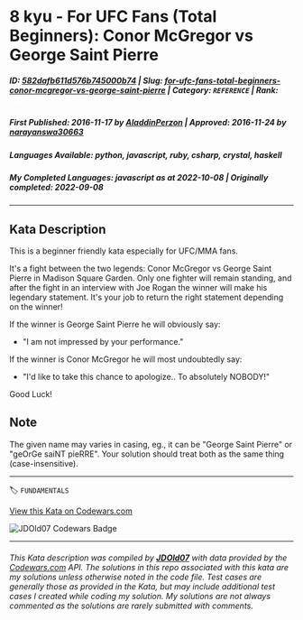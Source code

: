 # 8 kyu - For UFC Fans (Total Beginners): Conor McGregor vs George Saint Pierre

##### **ID**: [582dafb611d576b745000b74](https://www.codewars.com/kata/582dafb611d576b745000b74) | **Slug**: [for-ufc-fans-total-beginners-conor-mcgregor-vs-george-saint-pierre](https://www.codewars.com/kata/582dafb611d576b745000b74) | **Category**: `REFERENCE` | **Rank**: <span style="color:white">8 kyu</span>

##### **First Published**: 2016-11-17 ***by*** [AladdinPerzon](https://www.codewars.com/users/AladdinPerzon) | **Approved**: 2016-11-24 ***by*** [narayanswa30663](https://www.codewars.com/users/narayanswa30663)

##### **Languages Available**: python, javascript, ruby, csharp, crystal, haskell

##### **My Completed Languages**: javascript ***as at*** 2022-10-08 | **Originally completed**: 2022-09-08

---

## Kata Description


This is a beginner friendly kata especially for UFC/MMA fans. 



It's a fight between the two legends: Conor McGregor vs George Saint Pierre in Madison Square Garden. Only one fighter will remain standing, and after the fight in an interview with Joe Rogan the winner will make his legendary statement. It's your job to return the right statement depending on the winner!



If the winner is George Saint Pierre he will obviously say:

- "I am not impressed by your performance."



If the winner is Conor McGregor he will most undoubtedly say:

- "I'd like to take this chance to apologize.. To absolutely NOBODY!"



Good Luck! 



## Note



The given name may varies in casing, eg., it can be "George Saint Pierre" or "geOrGe saiNT pieRRE". Your solution should treat both as the same thing (case-insensitive).

---


🏷 `FUNDAMENTALS`


[View this Kata on Codewars.com](https://www.codewars.com/kata/582dafb611d576b745000b74)

![](https://www.codewars.com/users/jdold07/badges/large "JDOld07 Codewars Badge")

---

###### *This Kata description was compiled by [**JDOld07**](https://tpstech.dev) with data provided by the [Codewars.com](https://www.codewars.com) API.  The solutions in this repo associated with this kata are my solutions unless otherwise noted in the code file.  Test cases are generally those as provided in the Kata, but may include additional test cases I created while coding my solution.  My solutions are not always commented as the solutions are rarely submitted with comments.*
